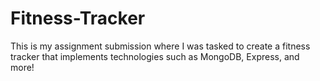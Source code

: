 # Fitness-Tracker
This is my assignment submission where I was tasked to create a fitness tracker that implements technologies such as MongoDB, Express, and more!
